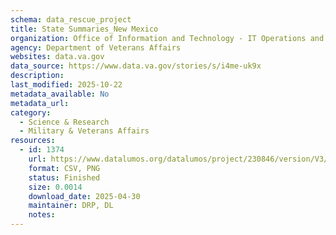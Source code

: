 ```yaml
---
schema: data_rescue_project 
title: State Summaries_New Mexico
organization: Office of Information and Technology - IT Operations and Services (ITOPS)
agency: Department of Veterans Affairs
websites: data.va.gov
data_source: https://www.data.va.gov/stories/s/i4me-uk9x
description: 
last_modified: 2025-10-22
metadata_available: No
metadata_url: 
category:
  - Science & Research 
  - Military & Veterans Affairs 
resources:
  - id: 1374
    url: https://www.datalumos.org/datalumos/project/230846/version/V3/view
    format: CSV, PNG
    status: Finished
    size: 0.0014
    download_date: 2025-04-30
    maintainer: DRP, DL
    notes: 
---
```

